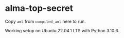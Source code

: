 # alma-top-secret

Copy `aml` from `compiled_aml` here to run.

Working setup on Ubuntu 22.04.1 LTS with Python 3.10.6.
